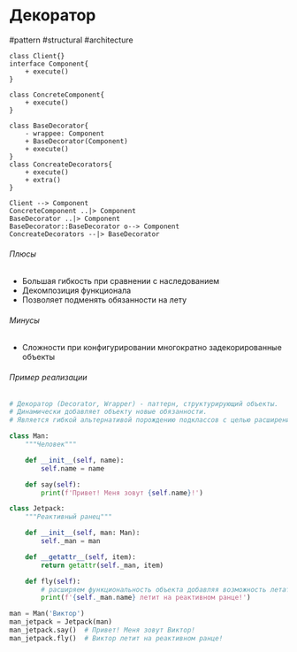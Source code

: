 # Декоратор
#pattern #structural #architecture 

```plantuml
class Client{}
interface Component{
	+ execute()
}

class ConcreteComponent{
	+ execute()
}

class BaseDecorator{
	- wrappee: Component
	+ BaseDecorator(Component)
	+ execute()
}
class ConcreateDecorators{
	+ execute()
	+ extra()
}

Client --> Component
ConcreteComponent ..|> Component
BaseDecorator ..|> Component
BaseDecorator::BaseDecorator o--> Component
ConcreateDecorators --|> BaseDecorator
```
###### Плюсы
- Большая гибкость при сравнении с наследованием
- Декомпозиция функционала
- Позволяет подменять обязанности на лету
###### Минусы
- Сложности при конфигурировании многократно задекорированные объекты
###### Пример реализации
```python
# Декоратор (Decorator, Wrapper) - паттерн, структурирующий объекты.
# Динамически добавляет объекту новые обязанности.
# Является гибкой альтернативой порождению подклассов с целью расширения функциональности.

class Man:
    """Человек"""

    def __init__(self, name):
        self.name = name

    def say(self):
        print(f'Привет! Меня зовут {self.name}!')

class Jetpack:
    """Реактивный ранец"""

    def __init__(self, man: Man):
        self._man = man

    def __getattr__(self, item):
        return getattr(self._man, item)

    def fly(self):
        # расширяем функциональность объекта добавляя возможность летать
        print(f'{self._man.name} летит на реактивном ранце!')

man = Man('Виктор')
man_jetpack = Jetpack(man)
man_jetpack.say()  # Привет! Меня зовут Виктор!
man_jetpack.fly()  # Виктор летит на реактивном ранце!

```